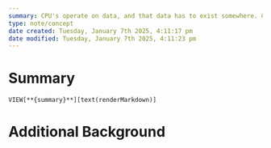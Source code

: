 ```yaml
---
summary: CPU's operate on data, and that data has to exist somewhere. Common vulnerabilities include DMA attacks and memory safety.
type: note/concept
date created: Tuesday, January 7th 2025, 4:11:17 pm
date modified: Tuesday, January 7th 2025, 4:11:23 pm
---
```

# Summary
`VIEW[**{summary}**][text(renderMarkdown)]`

# Additional Background